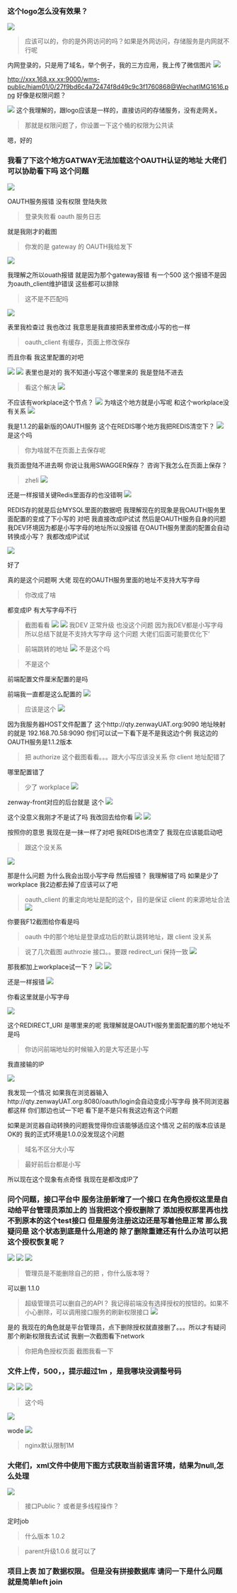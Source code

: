 ### 这个logo怎么没有效果？

![](https://img2018.cnblogs.com/blog/1231979/201912/1231979-20191223111104452-618267957.png)

>应该可以的，你的是外网访问的吗？如果是外网访问，存储服务是内网就不行呢

内网登录的，只是用了域名，举个例子，我的三方应用，我上传了微信图片
![](https://img2018.cnblogs.com/blog/1231979/201912/1231979-20191223111147324-1473418378.png)



http://xxx.168.xx.xx:9000/wms-public/hiam01/0/27f9bd6c4a72474f8d49c9c3f1760868@WechatIMG1616.png
好像是权限问题？

![](https://img2018.cnblogs.com/blog/1231979/201912/1231979-20191223111218424-1379060393.png)
这个我理解的，跟logo应该是一样的，直接访问的存储服务，没有走网关。

>那就是权限问题了，你设置一下这个桶的权限为公共读

嗯，好的


### 我看了下这个地方GATWAY无法加载这个OAUTH认证的地址 大佬们 可以协助看下吗 这个问题
  
![](https://img2018.cnblogs.com/blog/1231979/201912/1231979-20191223113057377-124944785.png)

OAUTH服务报错 没有权限 登陆失败

>登录失败看 oauth 服务日志

就是我刚才的截图

>你发的是 gateway 的
OAUTH我给发下

![](https://img2018.cnblogs.com/blog/1231979/201912/1231979-20191223113135949-749863410.png)

我理解之所以ouath报错 就是因为那个gateway报错 有一个500
这个报错不是因为oauth_client维护错误  这些都可以排除

>这不是不匹配吗

![](https://img2018.cnblogs.com/blog/1231979/201912/1231979-20191223113315862-178435376.png)

表里我检查过 我也改过
我意思是我直接把表里修改成小写的也一样

>oauth_client 有缓存，页面上修改保存

而且你看 我这里配置的对吧

![](https://img2018.cnblogs.com/blog/1231979/201912/1231979-20191223113402982-1916071215.png)
![](https://img2018.cnblogs.com/blog/1231979/201912/1231979-20191223113421368-2125488654.png)
 表里也是对的
我不知道小写这个哪里来的
我是登陆不进去

>看这个解决
![](https://img2018.cnblogs.com/blog/1231979/201912/1231979-20191223113443771-1027485917.png)


不应该有workplace这个节点？
![](https://img2018.cnblogs.com/blog/1231979/201912/1231979-20191223113517956-955231755.png)
为啥这个地方就是小写呢  和这个workplace没有关系
![](https://img2018.cnblogs.com/blog/1231979/201912/1231979-20191223113534914-1056760274.png)

我是1.1.2的最新版的OAUTH服务 这个在REDIS哪个地方我把REDIS清空下？
![](https://img2018.cnblogs.com/blog/1231979/201912/1231979-20191223113612236-484885977.png)
是这个吗


>你为啥就不在页面上去保存呢

我页面登陆不进去啊 你说让我用SWAGGER保存？
咨询下我怎么在页面上保存？

>zheli
![](https://img2018.cnblogs.com/blog/1231979/201912/1231979-20191223113646934-605250762.png)

还是一样报错关键Redis里面存的也没错啊
![](https://img2018.cnblogs.com/blog/1231979/201912/1231979-20191223113702638-613700101.png)

REDIS存的就是后台MYSQL里面的数据吧
我理解现在的现象是我OAUTH服务里面配置的变成了下小写的 对吧
我直接改成IP试试
然后是OAUTH服务自身的问题  我DEV环境因为都是小写字母的地址所以没报错
在OAUTH服务里面的配置会自动转换成小写？
我都改成IP试试

![](https://img2018.cnblogs.com/blog/1231979/201912/1231979-20191223113748794-1553722332.png)


好了

真的是这个问题啊 大佬
现在的OAUTH服务里面的地址不支持大写字母 

>你改成了啥

都变成IP  有大写字母不行

>截图看看
![](https://img2018.cnblogs.com/blog/1231979/201912/1231979-20191223113906568-712687693.png)
![](https://img2018.cnblogs.com/blog/1231979/201912/1231979-20191223113914572-1446798619.png)
我DEV 正常升级 也没这个问题 因为我DEV都是小写字母
所以总结下就是不支持大写字母 这个问题 大佬们后面可能要优化下’

>前端跳转的地址
![](https://img2018.cnblogs.com/blog/1231979/201912/1231979-20191223113936460-738748564.png)
不是这个吗

>不是这个

前端配置文件厘米配置的是吗

前端我一直都是这么配置的
![](https://img2018.cnblogs.com/blog/1231979/201912/1231979-20191223113956656-1672333736.png)

>应该是这个
![](https://img2018.cnblogs.com/blog/1231979/201912/1231979-20191223114022002-1179489366.png)

因为我服务器HOST文件配置了 这个http://qty.zenwayUAT.org:9090 地址映射的就是 192.168.70.58:9090
你们可以试一下看下是不是我这边个例  我这边的OAUTH服务是1.1.2版本

>把 authorize 这个截图看看。。。跟大小写应该没关系 你 client 地址配错了

哪里配置错了

>少了 workplace
![](https://img2018.cnblogs.com/blog/1231979/201912/1231979-20191223114135056-1402886711.png)

zenway-front对应的后台就是 这个 
![](https://img2018.cnblogs.com/blog/1231979/201912/1231979-20191223114140778-1819592240.png)

这个没意义我刚才不是试了吗
我改回去给你看
![](https://img2018.cnblogs.com/blog/1231979/201912/1231979-20191223114216560-1734539102.png)
![](https://img2018.cnblogs.com/blog/1231979/201912/1231979-20191223114227296-167012588.png)

按照你的意思 我现在是一抹一样了对吧
我REDIS也清空了
我现在应该能启动吧

>跟这个没关系

![](https://img2018.cnblogs.com/blog/1231979/201912/1231979-20191223114305770-1931105108.png)

那是什么问题 为什么我会出现小写字母 然后报错？
我理解错了吗
如果是少了workplace 我2边都去掉了应该可以了吧


>oauth_client 的重定向地址是配的这个，目的是保证 client 的来源地址合法
![](https://img2018.cnblogs.com/blog/1231979/201912/1231979-20191223114331983-1918740512.png)

你要我F12截图给你看是吗

>oauth 中的那个地址是登录成功后的默认跳转地址，跟 client 没关系

>说了几次截图 authrozie 接口。。要跟 redirect_uri 保持一致
![](https://img2018.cnblogs.com/blog/1231979/201912/1231979-20191223114403761-1426715177.png)

那我都加上workplace试一下？
![](https://img2018.cnblogs.com/blog/1231979/201912/1231979-20191223114418578-332311431.png)
![](https://img2018.cnblogs.com/blog/1231979/201912/1231979-20191223114427215-1788498616.png)

还是一样报错
![](https://img2018.cnblogs.com/blog/1231979/201912/1231979-20191223114435606-300253081.png)

你看这里就是小写字母

![](https://img2018.cnblogs.com/blog/1231979/201912/1231979-20191223114550295-1019325049.png)

这个REDIRECT_URI 是哪里来的呢
我理解就是OAUTH服务里面配置的那个地址不是吗

>你访问前端地址的时候输入的是大写还是小写

我直接输的IP

![](https://img2018.cnblogs.com/blog/1231979/201912/1231979-20191223114638575-2024373385.png)

我发现一个情况
如果我在浏览器输入http://qty.zenwayUAT.org:8080/oauth/login会自动变成小写字母
换不同浏览器都这样
你们那边也试一下吧 看下是不是只有我这边有这个问题

如果是浏览器自动转换的问题我觉得你应该能够适应这个情况 之前的版本应该是OK的 我的正式环境是1.0.0没发现这个问题

>域名不区分大小写

>最好前后台都是小写

所以现在这个现象有点奇怪  我现在是都改成IP了


### 问个问题，接口平台中   服务注册新增了一个接口  在角色授权这里是自动给平台管理员添加上的  当我把这个授权删除了   添加授权那里再也找不到原本的这个test接口  但是服务注册这边还是写着他是正常    那么我疑问是  这个状态到底是什么用途的   除了删除重建还有什么办法可以把这个授权恢复呢？

![](https://img2018.cnblogs.com/blog/1231979/201912/1231979-20191223114506277-788870088.png)
![](https://img2018.cnblogs.com/blog/1231979/201912/1231979-20191223114511512-776659584.png)
![](https://img2018.cnblogs.com/blog/1231979/201912/1231979-20191223114522619-650836448.png)

>管理员是不能删除自己的把 ，你什么版本呀？

可以删  1.1.0


>超级管理员可以删自己的API？ 我记得前端没有选择授权的按钮的。如果不小心删除，可以调用接口服务的刷新权限接口
![](https://img2018.cnblogs.com/blog/1231979/201912/1231979-20191223115018527-170353321.png)

是的  我现在的角色就是平台管理员，点下删除授权就直接删了。。。所以才有疑问   那个刷新权限我去试试
我删一次截图看下network

>你把角色授权页面 截图我看一下



### 文件上传，500，，提示超过1m ，是我哪块没调整号码

![](https://img2018.cnblogs.com/blog/1231979/201912/1231979-20191223114727018-22916965.png)
![](https://img2018.cnblogs.com/blog/1231979/201912/1231979-20191223114740945-795510088.png)
![](https://img2018.cnblogs.com/blog/1231979/201912/1231979-20191223114746328-851187054.png)

>这个吗

![](https://img2018.cnblogs.com/blog/1231979/201912/1231979-20191223114815482-1863504384.png)


wode 
![](https://img2018.cnblogs.com/blog/1231979/201912/1231979-20191223114852247-1503707639.png)

>nginx默认限制1M


### 大佬们，xml文件中使用下图方式获取当前语言环境，结果为null,怎么处理
![](https://img2018.cnblogs.com/blog/1231979/201912/1231979-20191223113218888-1831199877.png)

>接口Public？ 或者是多线程操作？

定时job

>什么版本
1.0.2

>parent升级1.0.6  就可以了



### 项目上表 加了数据权限。  但是没有拼接数据库 请问一下是什么问题 就是简单left join




